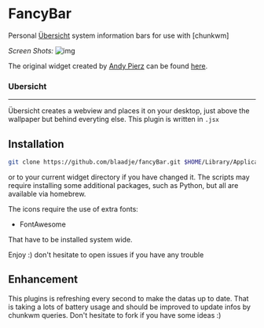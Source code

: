 # FancyBar

Personal [Übersicht](http://tracesof.net/uebersicht/) system information bars for use with [chunkwm]

*Screen Shots:*
![img](https://user-images.githubusercontent.com/24897042/47940515-20933800-deeb-11e8-82dd-d3c7002cd718.png)

The original widget created by [Andy Pierz](https://github.com/apierz?tab=overview&from=2018-09-01&to=2018-09-30) can be found [here](https://github.com/apierz/nerdbar.widget).

### Ubersicht

---

Übersicht creates a webview and places it on your desktop, just above the wallpaper but behind everyting else.
This plugin is written in `.jsx` 

## Installation

```bash
git clone https://github.com/blaadje/fancyBar.git $HOME/Library/Application\ Support/Übersicht/widgets/fancybar.widget
```

or to your current widget directory if you have changed it. The scripts may require installing some additional packages, such as Python, but all are available via homebrew.

The icons require the use of extra fonts:

- FontAwesome

That have to be installed system wide.

Enjoy :) don't hesitate to open issues if you have any trouble

## Enhancement

This plugins is refreshing every second to make the datas up to date. That is taking a lots of battery usage and should be improved to update infos by chunkwm queries. Don't hesitate to fork if you have some ideas :)
